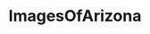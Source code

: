 ---
title: ImagesOfArizona
crosslinks:
- EarthPorn
- pics
- phoenix
- arizona
- imagesofnetwork
- Tucson
- itookapicture
- ASU
- mildlyinteresting
- funny
- whatsthisplant
- CampingandHiking
- hiking
- spiders
- SkyPorn
- aww
- travel
- OldSchoolCool
- whatisthisthing
- golf
---
